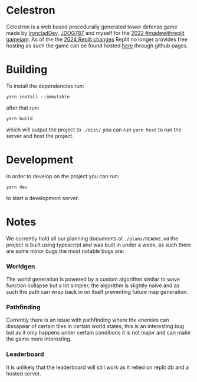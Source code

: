 # Celestron
Celestron is a web based procedurally generated tower defense game made by [IroncladDev](https://github.com/IroncladDev), [JDOG787](https://github.com/jdog787) and myself for the [2022 #madewithreplit gamejam](https://blog.replit.com/mwr-winners). As of the the [2024 Replit changes](https://blog.replit.com/transitioning-replit-core) Replit no longer provides free hosting as such the game can be found hosted [here](https://spotandjake.github.io/Celestron) through github pages.

# Building
To install the dependencies run:
```
yarn install --immutable
```
after that run:
```
yarn build
```
which will output the project to `./dist/` you can run `yarn host` to run the server and host the project.

# Development
In order to develop on the project you can run:
```
yarn dev
```
to start a development server.


# Notes
We currently hold all our planning documents at `./plans/READmE.md` the project is built using typescript and was built in under a week, as such there are some minor bugs the most notable bugs are:
### Worldgen
The world generation is powered by a custom algorithm similar to wave function collapse but a lot simpler, the algorithm is slightly naive and as such the path can wrap back in on itself preventing future map generation.
### Pathfinding
Currently there is an issue with pathfinding where the enemies can dissapear of certain tiles in certain world states, this is an interesting bug but as it only happens under certain conditions it is not major and can make the game more interesting.
### Leaderboard
It is unlikely that the leaderboard will still work as it relied on replit db and a hosted server.